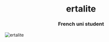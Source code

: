 <h1 align="center">ertalite</h1>
<h3 align="center">French uni student</h3>


<p>&nbsp;<img align="center" src="https://github-readme-stats.vercel.app/api?username=ertalite&show_icons=true&locale=en" alt="ertalite" /></p>

